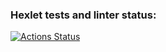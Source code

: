 ### Hexlet tests and linter status:
[![Actions Status](https://github.com/Sergey-ET/js-starter-project-44/workflows/hexlet-check/badge.svg)](https://github.com/Sergey-ET/js-starter-project-44/actions)